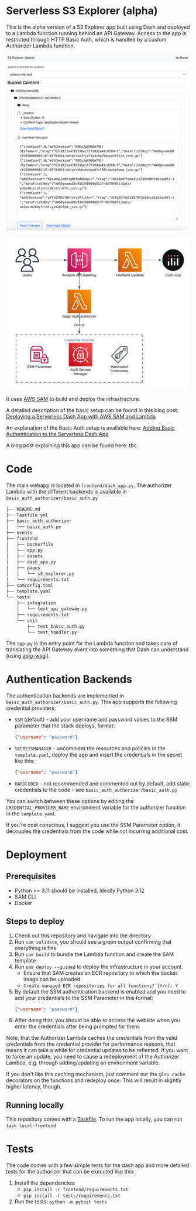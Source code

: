 # Serverless S3 Explorer (alpha)

This is the alpha version of a S3 Explorer app built using Dash and deployed to a Lambda function running behind an API Gateway.
Access to the app is restricted through HTTP Basic Auth, which is handled by a custom Authorizer Lambda function.

![Screenshot](screenshot.png)

![Architecture Diagram](frontend/assets/architecture.png)

It uses [AWS SAM](https://aws.amazon.com/serverless/sam/) to build and deploy the infrastructure.

A detailed description of the basic setup can be found in this blog post: [Deploying a Serverless Dash App with AWS SAM and Lambda](https://www.tecracer.com/blog/2024/03/deploying-a-serverless-dash-app-with-aws-sam-and-lambda.html)

An explanation of the Basic Auth setup is available here: [Adding Basic Authentication to the Serverless Dash App](https://www.tecracer.com/blog/2024/03/adding-basic-authentication-to-the-serverless-dash-app.html)

A blog post explaining this app can be found here: tbc.

# Code

The main webapp is located in `frontend/dash_app.py`.
The authorizer Lambda with the different backends is available in `basic_auth_authorizer/basic_auth.py`

```text
├── README.md
├── Taskfile.yml
├── basic_auth_authorizer
│   └── basic_auth.py
├── events
├── frontend
│   ├── Dockerfile
│   ├── app.py
│   ├── assets
│   ├── dash_app.py
│   ├── pages
│   │   └── s3_explorer.py
│   └── requirements.txt
├── samconfig.toml
├── template.yaml
└── tests
    ├── integration
    │   └── test_api_gateway.py
    ├── requirements.txt
    └── unit
        ├── test_basic_auth.py
        └── test_handler.py
```

The `app.py` is the entry point for the Lambda function and takes care of translating the API Gateway event into something that Dash can understand (using [apig-wsgi](https://pypi.org/project/apig-wsgi/)).

# Authentication Backends

The authentication backends are implemented in `basic_auth_authorizer/basic_auth.py`.
This app supports the following credential providers:
- `SSM` (default) - add your username and password values to the SSM parameter that the stack deploys, format:
    ```json
    {"username": "password"}
    ```
- `SECRETSMANAGER` - uncomment the resources and policies in the `template.yaml`, deploy the app and insert the credentials in the secret like this:
    ```json
    {"username": "password"}
    ```
- `HARDCODED` - not recommended and commented out by default, add static credentials to the code - see `basic_auth_authorizer/basic_auth.py`

You can switch between these options by editing the `CREDENTIAL_PROVIDER_NAME` environment variable for the authorizer function in the `template.yaml`.

If you're cost conscious, I suggest you use the SSM Parameter option, it decouples the credentials from the code while not incurring additional cost.

# Deployment

## Prerequisites

- Python >= 3.11 should be installed, ideally Python 3.12
- SAM CLI
- Docker

## Steps to deploy

1. Check out this repository and navigate into the directory
1. Run `sam validate`, you should see a green output confirming that everything is fine
1. Run `sam build` to bundle the Lambda function and create the SAM template
1. Run `sam deploy --guided` to deploy the infrastructure in your account.
    - Ensure that SAM creates an ECR repository to which the docker image can be uploaded
    - `Create managed ECR repositories for all functions? [Y/n]: Y`
1. By default the SSM authentication backend is enabled and you need to add your credentials to the SSM Parameter in this format:
    ```json
    {"username": "password"}
    ```
1. After doing that, you should be able to access the website when you enter the credentials after being prompted for them.

Note, that the Authorizer Lambda caches the credentials from the valid credentials from the credential provider for performance reasons, that means it can take a while for credential updates to be reflected. If you want to force an update, you need to cause a redeployment of the Authorizer Lambda, e.g. through adding/updating an environment variable.

If you don't like this caching mechanism, just comment our the `@lru_cache` decorators on the functions and redeploy once. This will result in slightly higher latency, though.

## Running locally

This repository comes with a [Taskfile](taskfile.dev). To run the app locally, you can run `task local-frontend`

# Tests

The code comes with a few simple tests for the dash app and more detailed tests for the authorizer that can be executed like this:

1. Install the dependencies:
    - `pip install -r frontend/requirements.txt`
    - `pip install -r tests/requirements.txt`
1. Run the tests: `python -m pytest tests`